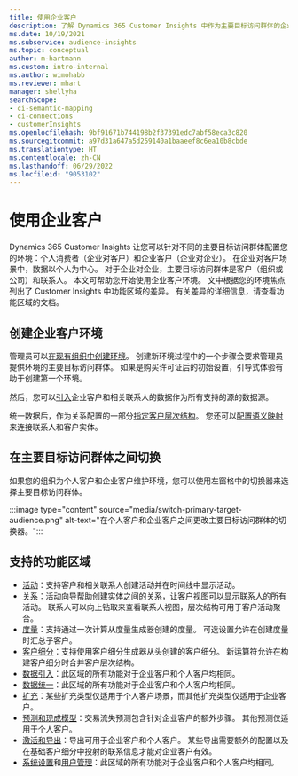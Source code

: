 ```yaml
---
title: 使用企业客户
description: 了解 Dynamics 365 Customer Insights 中作为主要目标访问群体的企业客户。
ms.date: 10/19/2021
ms.subservice: audience-insights
ms.topic: conceptual
author: m-hartmann
ms.custom: intro-internal
ms.author: wimohabb
ms.reviewer: mhart
manager: shellyha
searchScope:
- ci-semantic-mapping
- ci-connections
- customerInsights
ms.openlocfilehash: 9bf91671b744198b2f37391edc7abf58eca3c820
ms.sourcegitcommit: a97d31a647a5d259140a1baaeef8c6ea10b8cbde
ms.translationtype: HT
ms.contentlocale: zh-CN
ms.lasthandoff: 06/29/2022
ms.locfileid: "9053102"
---
```

# <a name="work-with-business-accounts"></a>使用企业客户

Dynamics 365 Customer Insights 让您可以针对不同的主要目标访问群体配置您的环境：个人消费者（企业对客户）和企业客户（企业对企业）。 在企业对客户场景中，数据以个人为中心。 对于企业对企业，主要目标访问群体是客户（组织或公司）和联系人。 本文可帮助您开始使用企业客户环境。 文中根据您的环境焦点列出了 Customer Insights 中功能区域的差异。 有关差异的详细信息，请查看功能区域的文档。 

## <a name="create-an-environment-for-business-accounts"></a>创建企业客户环境

管理员可以[在现有组织中创建环境](create-environment.md)。 创建新环境过程中的一个步骤会要求管理员提供环境的主要目标访问群体。 如果是购买许可证后的初始设置，引导式体验有助于创建第一个环境。

然后，您可以[引入](data-sources.md)企业客户和相关联系人的数据作为所有支持的源的数据源。

统一数据后，作为关系配置的一部分[指定客户层次结构](relationships.md#set-up-account-hierarchies)。 您还可以[配置语义映射](semantic-mappings.md)来连接联系人和客户实体。 

## <a name="switch-between-primary-target-audience"></a>在主要目标访问群体之间切换

如果您的组织为个人客户和企业客户维护环境，您可以使用左窗格中的切换器来选择主要目标访问群体。

:::image type="content" source="media/switch-primary-target-audience.png" alt-text="在个人客户和企业客户之间更改主要目标访问群体的切换器。":::

## <a name="supported-feature-areas"></a>支持的功能区域

- [活动](activities.md)：支持客户和相关联系人创建活动并在时间线中显示活动。
- [关系](relationships.md)：活动向导帮助创建实体之间的关系，让客户视图可以显示联系人的所有活动。 联系人可以向上钻取来查看联系人视图，层次结构可用于客户活动聚合。
- [度量](measures.md)：支持通过一次计算从度量生成器创建的度量。 可选设置允许在创建度量时汇总子客户。
- [客户细分](segments.md)：支持使用客户细分生成器从头创建的客户细分。 新运算符允许在构建客户细分时合并客户层次结构。
- [数据引入](data-sources.md)：此区域的所有功能对于企业客户和个人客户均相同。
- [数据统一](data-unification.md)：此区域的所有功能对于企业客户和个人客户均相同。
- [扩充](enrichment-hub.md)：某些扩充类型仅适用于个人客户场景，而其他扩充类型仅适用于企业客户。
- [预测和现成模型](predictions-overview.md)：交易流失预测包含针对企业客户的额外步骤。 其他预测仅适用于个人客户。
- [激活和导出](export-destinations.md)：导出可用于企业客户和个人客户。 某些导出需要额外的配置以及在基础客户细分中投射的联系信息才能对企业客户有效。
- [系统设置](system.md)和[用户管理](permissions.md)：此区域的所有功能对于企业客户和个人客户均相同。

